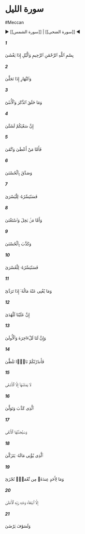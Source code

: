 # سورة الليل
#Meccan
▶ [[سورة الشمس]] | [[سورة الضحى]] ◀
##### 1
<span class="ayah hovertext" data-hover="By the Night as it conceals (the light);">بِسْمِ ٱللَّهِ ٱلرَّحْمَٰنِ ٱلرَّحِيمِ وَٱلَّيْلِ إِذَا يَغْشَىٰ</span>
##### 2
<span class="ayah hovertext" data-hover="By the Day as it appears in glory;">وَٱلنَّهَارِ إِذَا تَجَلَّىٰ</span>
##### 3
<span class="ayah hovertext" data-hover="By (the mystery of) the creation of male and female;-">وَمَا خَلَقَ ٱلذَّكَرَ وَٱلْأُنثَىٰٓ</span>
##### 4
<span class="ayah hovertext" data-hover="Verily, (the ends) ye strive for are diverse.">إِنَّ سَعْيَكُمْ لَشَتَّىٰ</span>
##### 5
<span class="ayah hovertext" data-hover="So he who gives (in charity) and fears (Allah),">فَأَمَّا مَنْ أَعْطَىٰ وَٱتَّقَىٰ</span>
##### 6
<span class="ayah hovertext" data-hover="And (in all sincerity) testifies to the best,-">وَصَدَّقَ بِٱلْحُسْنَىٰ</span>
##### 7
<span class="ayah hovertext" data-hover="We will indeed make smooth for him the path to Bliss.">فَسَنُيَسِّرُهُۥ لِلْيُسْرَىٰ</span>
##### 8
<span class="ayah hovertext" data-hover="But he who is a greedy miser and thinks himself self-sufficient,">وَأَمَّا مَنۢ بَخِلَ وَٱسْتَغْنَىٰ</span>
##### 9
<span class="ayah hovertext" data-hover="And gives the lie to the best,-">وَكَذَّبَ بِٱلْحُسْنَىٰ</span>
##### 10
<span class="ayah hovertext" data-hover="We will indeed make smooth for him the path to Misery;">فَسَنُيَسِّرُهُۥ لِلْعُسْرَىٰ</span>
##### 11
<span class="ayah hovertext" data-hover="Nor will his wealth profit him when he falls headlong (into the Pit).">وَمَا يُغْنِى عَنْهُ مَالُهُۥٓ إِذَا تَرَدَّىٰٓ</span>
##### 12
<span class="ayah hovertext" data-hover="Verily We take upon Ourselves to guide,">إِنَّ عَلَيْنَا لَلْهُدَىٰ</span>
##### 13
<span class="ayah hovertext" data-hover="And verily unto Us (belong) the End and the Beginning.">وَإِنَّ لَنَا لَلْءَاخِرَةَ وَٱلْأُولَىٰ</span>
##### 14
<span class="ayah hovertext" data-hover="Therefore do I warn you of a Fire blazing fiercely;">فَأَنذَرْتُكُمْ نَارًۭا تَلَظَّىٰ</span>
##### 15
<span class="ayah hovertext" data-hover="None shall reach it but those most unfortunate ones">لَا يَصْلَىٰهَآ إِلَّا ٱلْأَشْقَى</span>
##### 16
<span class="ayah hovertext" data-hover="Who give the lie to Truth and turn their backs.">ٱلَّذِى كَذَّبَ وَتَوَلَّىٰ</span>
##### 17
<span class="ayah hovertext" data-hover="But those most devoted to Allah shall be removed far from it,-">وَسَيُجَنَّبُهَا ٱلْأَتْقَى</span>
##### 18
<span class="ayah hovertext" data-hover="Those who spend their wealth for increase in self-purification,">ٱلَّذِى يُؤْتِى مَالَهُۥ يَتَزَكَّىٰ</span>
##### 19
<span class="ayah hovertext" data-hover="And have in their minds no favour from anyone for which a reward is expected in return,">وَمَا لِأَحَدٍ عِندَهُۥ مِن نِّعْمَةٍۢ تُجْزَىٰٓ</span>
##### 20
<span class="ayah hovertext" data-hover="But only the desire to seek for the Countenance of their Lord Most High;">إِلَّا ٱبْتِغَآءَ وَجْهِ رَبِّهِ ٱلْأَعْلَىٰ</span>
##### 21
<span class="ayah hovertext" data-hover="And soon will they attain (complete) satisfaction.">وَلَسَوْفَ يَرْضَىٰ</span>
